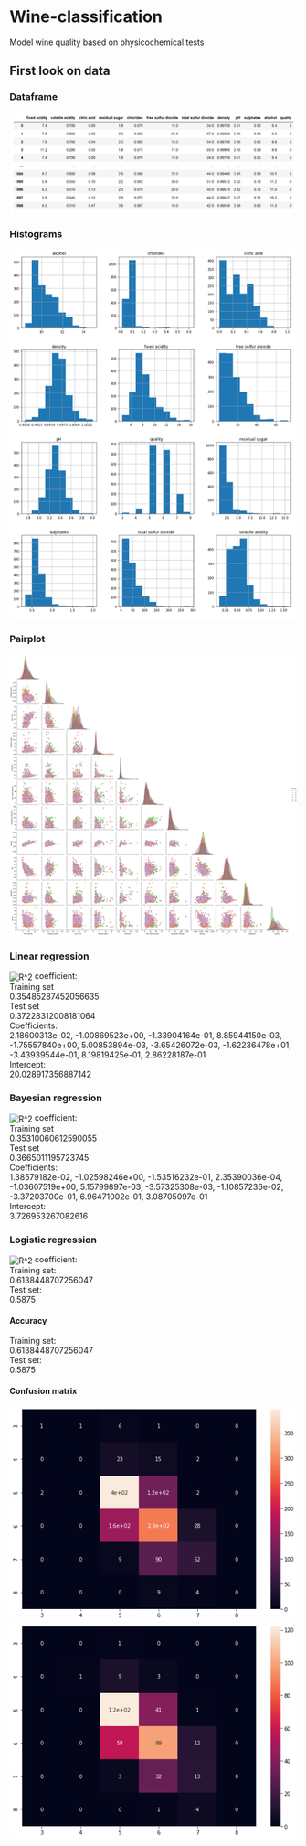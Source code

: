 # Wine-classification
Model wine quality based on physicochemical tests

## First look on data
### Dataframe
![Data Frame](assets/data_frame.PNG)
### Histograms
![Hists](assets/hists.PNG)
### Pairplot
![Pairplot](assets/pairplot.png)
### Linear regression
<img src="http://www.sciweavers.org/tex2img.php?eq=R%5E2&bc=White&fc=Black&im=jpg&fs=12&ff=arev&edit=0" align="center" border="0" alt="R^2" width="22" height="18" /> coefficient: <br>
Training set <br>
0.35485287452056635 <br>
Test set <br>
0.37228312008181064 <br>
Coefficients: <br>
2.18600313e-02, -1.00869523e+00, -1.33904164e-01,  8.85944150e-03, <br>
-1.75557840e+00,  5.00853894e-03, -3.65426072e-03, -1.62236478e+01, <br>
-3.43939544e-01,  8.19819425e-01,  2.86228187e-01 <br>
Intercept: <br>
20.028917356887142 <br>
### Bayesian regression
<img src="http://www.sciweavers.org/tex2img.php?eq=R%5E2&bc=White&fc=Black&im=jpg&fs=12&ff=arev&edit=0" align="center" border="0" alt="R^2" width="22" height="18" /> coefficient: <br>
Training set <br>
0.35310060612590055 <br>
Test set <br>
0.3665011195723745 <br>
Coefficients: <br>
1.38579182e-02, -1.02598246e+00, -1.53516232e-01,  2.35390036e-04, <br>
-1.03607519e+00,  5.15799897e-03, -3.57325308e-03, -1.10857236e-02, <br>
-3.37203700e-01,  6.96471002e-01,  3.08705097e-01 <br>
Intercept: <br>
3.726953267082616 <br>
### Logistic regression
<img src="http://www.sciweavers.org/tex2img.php?eq=R%5E2&bc=White&fc=Black&im=jpg&fs=12&ff=arev&edit=0" align="center" border="0" alt="R^2" width="22" height="18" /> coefficient: <br>
Training set: <br>
0.6138448707256047 <br>
Test set: <br>
0.5875 <br>
#### Accuracy
Training set: <br>
0.6138448707256047 <br>
Test set: <br>
0.5875 <br>
#### Confusion matrix
![Conf_mat_train](assets/conf_mat_tren.png)
![Conf_mat_test](assets/conf_mat_test.png)
